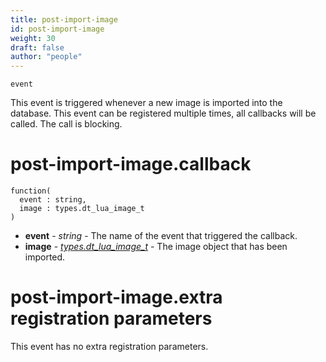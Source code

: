 ```yaml
---
title: post-import-image
id: post-import-image
weight: 30
draft: false
author: "people"
---
```


`event`

This event is triggered whenever a new image is imported into the database. This event
can be registered multiple times, all callbacks will be called. The call is blocking.

# post-import-image.callback

```
function(
  event : string,
  image : types.dt_lua_image_t
)
```

* **event** - _string_ - The name of the event that triggered the callback.
* **image** - _[types.dt_lua_image_t](../types/dt_lua_image_t)_ - The image object that has been imported.

# post-import-image.extra registration parameters

This event has no extra registration parameters.

